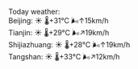 Today weather:  
Beijing: ☀️   🌡️+31°C 🌬️↑15km/h  
Tianjin: ☀️   🌡️+29°C 🌬️↗19km/h  
Shijiazhuang: ☀️   🌡️+28°C 🌬️↑19km/h  
Tangshan: ☀️   🌡️+33°C 🌬️↗12km/h  
